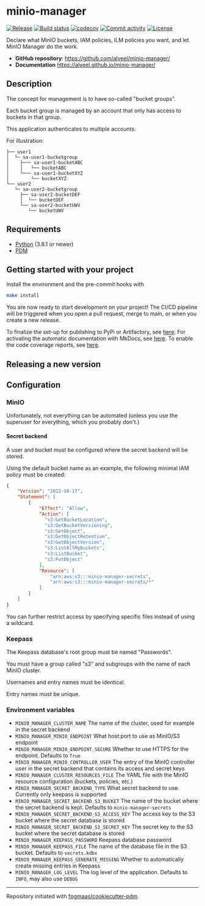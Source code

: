 # minio-manager

[![Release](https://img.shields.io/github/v/release/alveel/minio-manager)](https://img.shields.io/github/v/release/alveel/minio-manager)
[![Build status](https://img.shields.io/github/actions/workflow/status/alveel/minio-manager/main.yml?branch=main)](https://github.com/alveel/minio-manager/actions/workflows/main.yml?query=branch%3Amain)
[![codecov](https://codecov.io/gh/alveel/minio-manager/branch/main/graph/badge.svg)](https://codecov.io/gh/alveel/minio-manager)
[![Commit activity](https://img.shields.io/github/commit-activity/m/alveel/minio-manager)](https://img.shields.io/github/commit-activity/m/alveel/minio-manager)
[![License](https://img.shields.io/github/license/alveel/minio-manager)](https://img.shields.io/github/license/alveel/minio-manager)

Declare what MinIO buckets, IAM policies, ILM policies you want, and let MinIO Manager do the work.

- **GitHub repository**: <https://github.com/alveel/minio-manager/>
- **Documentation** <https://alveel.github.io/minio-manager/>

## Description

The concept for management is to have so-called "bucket groups".

Each bucket group is managed by an account that only has access to buckets in that group.

This application authenticates to multiple accounts.

For illustration:

```
├── user1
│  └─ sa-user1-bucketgroup
│    ├─── sa-user1-bucketABC
│    │   └── bucketABC
│    └─── sa-user1-bucketXYZ
│        └── bucketXYZ
└── user2
   └─ sa-user2-bucketgroup
     ├── sa-user2-bucketDEF
     │  └── bucketDEF
     └── sa-user2-bucketUWV
        └── bucketUWV
```

## Requirements

- [Python](https://www.python.org/) (3.8.1 or newer)
- [PDM](https://pdm-project.org/)

## Getting started with your project

Install the environment and the pre-commit hooks with

```bash
make install
```

You are now ready to start development on your project! The CI/CD
pipeline will be triggered when you open a pull request, merge to main,
or when you create a new release.

To finalize the set-up for publishing to PyPi or Artifactory, see
[here](https://fpgmaas.github.io/cookiecutter-pdm/features/publishing/#set-up-for-pypi).
For activating the automatic documentation with MkDocs, see
[here](https://fpgmaas.github.io/cookiecutter-pdm/features/mkdocs/#enabling-the-documentation-on-github).
To enable the code coverage reports, see [here](https://fpgmaas.github.io/cookiecutter-pdm/features/codecov/).

## Releasing a new version

## Configuration

### MinIO

Unfortunately, not everything can be automated (unless you use the superuser for everything, which you probably don't.)

#### Secret backend

A user and bucket must be configured where the secret backend will be stored.

Using the default bucket name as an example, the following minimal IAM policy must be created:

```json
{
    "Version": "2012-10-17",
    "Statement": [
        {
            "Effect": "Allow",
            "Action": [
              "s3:GetBucketLocation",
              "s3:GetBucketVersioning",
              "s3:GetObject",
              "s3:GetObjectRetention",
              "s3:GetObjectVersion",
              "s3:ListAllMyBuckets",
              "s3:ListBucket",
              "s3:PutObject"
            ],
            "Resource": [
                "arn:aws:s3:::minio-manager-secrets",
                "arn:aws:s3:::minio-manager-secrets/*"
            ]
        }
    ]
}
```

You can further restrict access by specifying specific files instead of using a wildcard.

### Keepass

The Keepass database's root group must be named "Passwords".

You must have a group called "s3" and subgroups with the name of each MinIO cluster.

Usernames and entry names must be identical.

Entry names must be unique.

### Environment variables

- `MINIO_MANAGER_CLUSTER_NAME` The name of the cluster, used for example in the secret backend
- `MINIO_MANAGER_MINIO_ENDPOINT` What host:port to use as MinIO/S3 endpoint
- `MINIO_MANAGER_MINIO_ENDPOINT_SECURE` Whether to use HTTPS for the endpoint. Defaults to `True`
- `MINIO_MANAGER_MINIO_CONTROLLER_USER` The entry of the MinIO controller user in the secret backend that contains its access and secret keys
- `MINIO_MANAGER_CLUSTER_RESOURCES_FILE` The YAML file with the MinIO resource configuration (buckets, policies, etc.)
- `MINIO_MANAGER_SECRET_BACKEND_TYPE` What secret backend to use. Currently only keepass is supported
- `MINIO_MANAGER_SECRET_BACKEND_S3_BUCKET` The name of the bucket where the secret backend is kept. Defaults to `minio-manager-secrets`
- `MINIO_MANAGER_SECRET_BACKEND_S3_ACCESS_KEY` The access key to the S3 bucket where the secret database is stored
- `MINIO_MANAGER_SECRET_BACKEND_S3_SECRET_KEY` The secret key to the S3 bucket where the secret database is stored
- `MINIO_MANAGER_KEEPASS_PASSWORD` Keepass database password
- `MINIO_MANAGER_KEEPASS_FILE` The name of the database file in the S3 bucket. Defaults to `secrets.kdbx`
- `MINIO_MANAGER_KEEPASS_GENERATE_MISSING` Whether to automatically create missing entries in Keepass
- `MINIO_MANAGER_LOG_LEVEL` The log level of the application. Defaults to `INFO`, may also use `DEBUG`

---

Repository initiated with [fpgmaas/cookiecutter-pdm](https://github.com/fpgmaas/cookiecutter-pdm).
